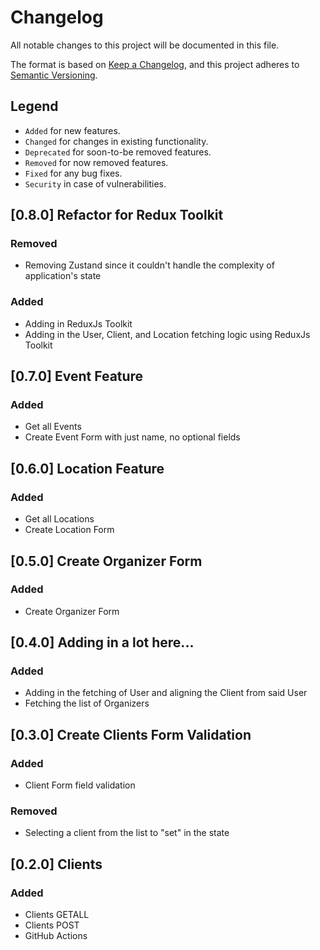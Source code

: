 # Changelog

All notable changes to this project will be documented in this file.

The format is based on [Keep a Changelog](https://keepachangelog.com/en/1.1.0/),
and this project adheres to [Semantic Versioning](https://semver.org/spec/v2.0.0.html).

## Legend

- `Added` for new features.
- `Changed` for changes in existing functionality.
- `Deprecated` for soon-to-be removed features.
- `Removed` for now removed features.
- `Fixed` for any bug fixes.
- `Security` in case of vulnerabilities.

## [0.8.0] Refactor for Redux Toolkit

### Removed

- Removing Zustand since it couldn't handle the complexity of application's state

### Added

- Adding in ReduxJs Toolkit
- Adding in the User, Client, and Location fetching logic using ReduxJs Toolkit

## [0.7.0] Event Feature

### Added

- Get all Events
- Create Event Form with just name, no optional fields

## [0.6.0] Location Feature

### Added

- Get all Locations
- Create Location Form

## [0.5.0] Create Organizer Form

### Added

- Create Organizer Form

## [0.4.0] Adding in a lot here...

### Added

- Adding in the fetching of User and aligning the Client from said User
- Fetching the list of Organizers

## [0.3.0] Create Clients Form Validation

### Added

- Client Form field validation

### Removed

- Selecting a client from the list to "set" in the state

## [0.2.0] Clients

### Added

- Clients GETALL
- Clients POST
- GitHub Actions
